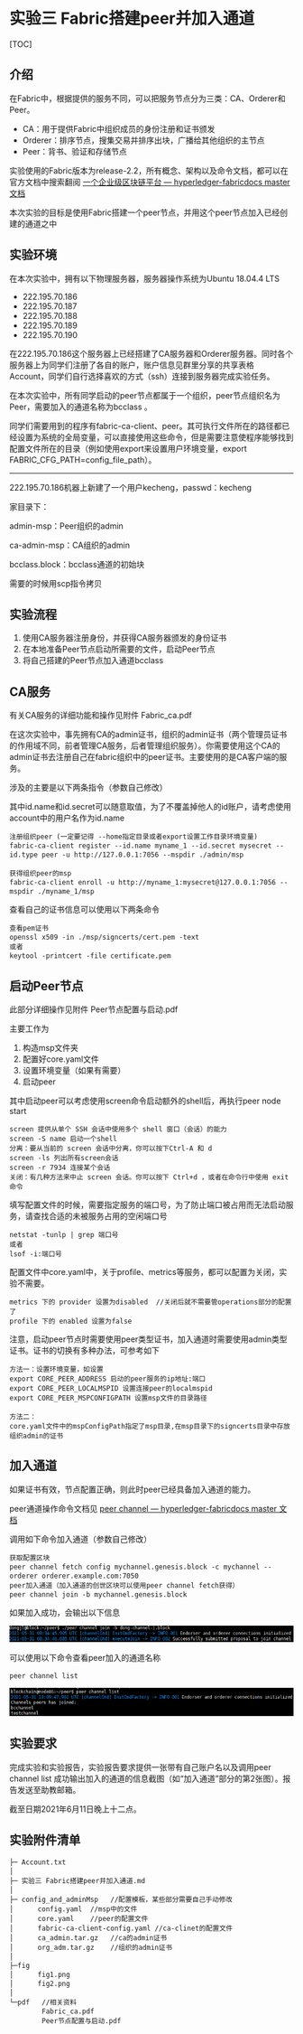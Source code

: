 # 实验三 Fabric搭建peer并加入通道



[TOC]



## 介绍

在Fabric中，根据提供的服务不同，可以把服务节点分为三类：CA、Orderer和Peer。

- CA：用于提供Fabric中组织成员的身份注册和证书颁发
- Orderer：排序节点，搜集交易并排序出块，广播给其他组织的主节点
- Peer：背书、验证和存储节点

实验使用的Fabric版本为release-2.2，所有概念、架构以及命令文档，都可以在官方文档中搜索翻阅  [一个企业级区块链平台 — hyperledger-fabricdocs master 文档](https://hyperledger-fabric.readthedocs.io/zh_CN/release-2.2/)

本次实验的目标是使用Fabric搭建一个peer节点，并用这个peer节点加入已经创建的通道之中



## 实验环境

在本次实验中，拥有以下物理服务器，服务器操作系统为Ubuntu 18.04.4 LTS

- 222.195.70.186
- 222.195.70.187
- 222.195.70.188
- 222.195.70.189
- 222.195.70.190

在222.195.70.186这个服务器上已经搭建了CA服务器和Orderer服务器。同时各个服务器上为同学们注册了各自的账户，账户信息见群里分享的共享表格 Account，同学们自行选择喜欢的方式（ssh）连接到服务器完成实验任务。

在本次实验中，所有同学启动的peer节点都属于一个组织，peer节点组织名为Peer，需要加入的通道名称为bcclass 。

同学们需要用到的程序有fabric-ca-client、peer。其可执行文件所在的路径都已经设置为系统的全局变量，可以直接使用这些命令，但是需要注意使程序能够找到配置文件所在的目录（例如使用export来设置用户环境变量，export FABRIC_CFG_PATH=config_file_path）。

------

222.195.70.186机器上新建了一个用户kecheng，passwd：kecheng

家目录下：

admin-msp：Peer组织的admin

ca-admin-msp：CA组织的admin

bcclass.block：bcclass通道的初始块

需要的时候用scp指令拷贝



## 实验流程

1. 使用CA服务器注册身份，并获得CA服务器颁发的身份证书
2. 在本地准备Peer节点启动所需要的文件，启动Peer节点
3. 将自己搭建的Peer节点加入通道bcclass



## CA服务

有关CA服务的详细功能和操作见附件 Fabric_ca.pdf

在这次实验中，事先拥有CA的admin证书，组织的admin证书（两个管理员证书的作用域不同，前者管理CA服务，后者管理组织服务）。你需要使用这个CA的admin证书去注册自己在fabric组织中的peer证书。主要使用的是CA客户端的服务。

涉及的主要是以下两条指令（参数自己修改）

其中id.name和id.secret可以随意取值，为了不覆盖掉他人的id账户，请考虑使用account中的用户名作为id.name

```
注册组织peer (一定要记得 --home指定目录或者export设置工作目录环境变量)
fabric-ca-client register --id.name myname_1 --id.secret mysecret --id.type peer -u http://127.0.0.1:7056 --mspdir ./admin/msp

获得组织peer的msp
fabric-ca-client enroll -u http://myname_1:mysecret@127.0.0.1:7056 --mspdir ./myname_1/msp
```



查看自己的证书信息可以使用以下两条命令

```
查看pem证书
openssl x509 -in ./msp/signcerts/cert.pem -text
或者
keytool -printcert -file certificate.pem
```



## 启动Peer节点

此部分详细操作见附件 Peer节点配置与启动.pdf

主要工作为

1. 构造msp文件夹
2. 配置好core.yaml文件
3. 设置环境变量（如果有需要）
4. 启动peer

其中启动peer可以考虑使用screen命令启动额外的shell后，再执行peer node start

```
screen 提供从单个 SSH 会话中使用多个 shell 窗口（会话）的能力
screen -S name 启动一个shell
分离：要从当前的 screen 会话中分离，你可以按下Ctrl-A 和 d
screen -ls 列出所有screen会话
screen -r 7934 连接某个会话
关闭：有几种方法来中止 screen 会话。你可以按下 Ctrl+d ，或者在命令行中使用 exit 命令
```



填写配置文件的时候，需要指定服务的端口号，为了防止端口被占用而无法启动服务，请查找合适的未被服务占用的空闲端口号

```
netstat -tunlp | grep 端口号
或者
lsof -i:端口号
```



配置文件中core.yaml中，关于profile、metrics等服务，都可以配置为关闭，实验不需要。

```
metrics 下的 provider 设置为disabled  //关闭后就不需要管operations部分的配置了
profile 下的 enabled 设置为false
```



注意，启动peer节点时需要使用peer类型证书，加入通道时需要使用admin类型证书。证书的切换有多种办法，可参考如下

```
方法一：设置环境变量，如设置
export CORE_PEER_ADDRESS 启动的peer服务的ip地址:端口
export CORE_PEER_LOCALMSPID 设置连接peer的localmspid
export CORE_PEER_MSPCONFIGPATH 设置msp文件的目录路径

方法二：
core.yaml文件中的mspConfigPath指定了msp目录,在msp目录下的signcerts目录中存放组织admin的证书
```



## 加入通道

如果证书有效，节点配置正确，则此时peer已经具备加入通道的能力。

peer通道操作命令文档见 [peer channel — hyperledger-fabricdocs master 文档](https://hyperledger-fabric.readthedocs.io/zh_CN/release-2.2/commands/peerchannel.html)

调用如下命令加入通道（参数自己修改）

```
获取配置区块
peer channel fetch config mychannel.genesis.block -c mychannel --orderer orderer.example.com:7050
peer加入通道（加入通道的创世区块可以使用peer channel fetch获得）
peer channel join -b mychannel.genesis.block
```

如果加入成功，会输出以下信息

![](fig\fig1.png)

可以使用以下命令查看peer加入的通道名称

```
peer channel list
```

![](fig/fig2.png)



## 实验要求

完成实验和实验报告，实验报告要求提供一张带有自己账户名以及调用peer channel list 成功输出加入的通道的信息截图（如“加入通道”部分的第2张图）。报告发送至助教邮箱。

截至日期2021年6月11日晚上十二点。



## 实验附件清单

```
├─ Account.txt
│
├─ 实验三 Fabric搭建peer并加入通道.md
│
├─ config_and_adminMsp   //配置模板，某些部分需要自己手动修改
│      config.yaml  //msp中的文件
│      core.yaml    //peer的配置文件
│      fabric-ca-client-config.yaml //ca-clinet的配置文件
│      ca_admin.tar.gz   //ca的admin证书
│      org_adm.tar.gz    //组织的admin证书
│
├─fig
│      fig1.png
│      fig2.png
│
└─pdf   //相关资料
        Fabric_ca.pdf
        Peer节点配置与启动.pdf

```

